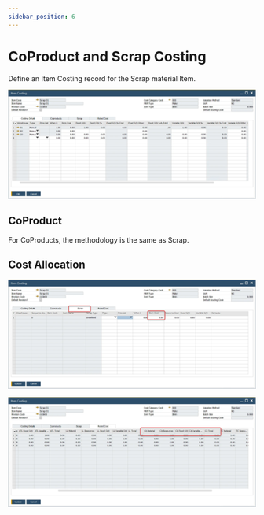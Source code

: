 ```yaml
---
sidebar_position: 6
---
```


# CoProduct and Scrap Costing

Define an Item Costing record for the Scrap material Item.

![Scrap](./media/coproduct-and-scrap-costing/scrap-costing.webp)

## CoProduct

For CoProducts, the methodology is the same as Scrap.

## Cost Allocation

![Scrap](./media/coproduct-and-scrap-costing/scrap-costing-2.webp)

![Scrap](./media/coproduct-and-scrap-costing/scrap-costing-3.webp)
